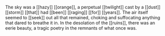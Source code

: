 The sky was a [[hazy]] [[orange]], a perpetual [[twilight]] cast by a [[dust]] [[storm]] [[that]] had [[been]] [[raging]] [[for]] [[years]]. The air itself seemed to [[seek]] out all that remained, choking and suffocating anything that dared to breathe it in. In the desolation of the [[ruins]], there was an eerie beauty, a tragic poetry in the remnants of what once was.